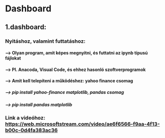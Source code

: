 # Dashboard

## 1.dashboard:
### Nyitáshoz, valamint futtatáshoz: 
#### --> Olyan program, amit képes megnyitni, és futtatni az ipynb típusú fájlokat 
#### --> Pl. Anacoda, Visual Code, és ehhez hasonló szoftverprogramok 
#### --> Amit kell telepíteni a működéshez: yahoo finance csomag 
##### --> pip install yahoo-finance matplotlib, pandas csomag 
##### --> pip install pandas matplotlib
### Link a videóhoz: https://web.microsoftstream.com/video/ae6f6566-f9aa-4f13-b00c-0d4fa383ac36
